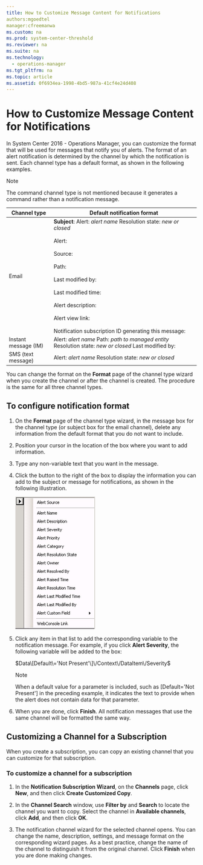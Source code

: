 ```yaml
---
title: How to Customize Message Content for Notifications
authors:mgoedtel
manager:cfreemanwa
ms.custom: na
ms.prod: system-center-threshold
ms.reviewer: na
ms.suite: na
ms.technology: 
  - operations-manager
ms.tgt_pltfrm: na
ms.topic: article
ms.assetid: 0f6934ea-1998-4bd5-987a-41cf4e24d408
---
```


# How to Customize Message Content for Notifications

In System Center 2016 - Operations Manager, you can customize the format that will be used for messages that notify you of alerts. The format of an alert notification is determined by the channel by which the notification is sent. Each channel type has a default format, as shown in the following examples.  
  
> [!NOTE]  
> The command channel type is not mentioned because it generates a command rather than a notification message.  
  
|Channel type|Default notification format|  
|----------------|-------------------------------|  
|Email|**Subject**: Alert: *alert name* Resolution state: *new or closed*<br /><br />Alert:<br /><br />Source:<br /><br />Path:<br /><br />Last modified by:<br /><br />Last modified time:<br /><br />Alert description:<br /><br />Alert view link:<br /><br />Notification subscription ID generating this message:|  
|Instant message \(IM\)|Alert: *alert name* Path: *path to managed entity* Resolution state: *new or closed* Last modified by:|  
|SMS \(text message\)|Alert: *alert name* Resolution state: *new or closed*|  
  
You can change the format on the **Format** page of the channel type wizard when you create the channel or after the channel is created. The procedure is the same for all three channel types.  
  
## To configure notification format  
  
1.  On the **Format** page of the channel type wizard, in the message box for the channel type \(or subject box for the email channel\), delete any information from the default format that you do not want to include.  
  
2.  Position your cursor in the location of the box where you want to add information.  
  
3.  Type any non\-variable text that you want in the message.  
  
4.  Click the button to the right of the box to display the information you can add to the subject or message for notifications, as shown in the following illustration.  
  
    ![Options for notification messages](../media/om2016-notification-format-options.png)  
  
5.  Click any item in that list to add the corresponding variable to the notification message. For example, if you click **Alert Severity**, the following variable will be added to the box:  
  
    $Data\[Default\='Not Present'\]\/Context\/DataItem\/Severity$  
  
    > [!NOTE]  
    > When a default value for a parameter is included, such as \[Default\='Not Present'\] in the preceding example, it indicates the text to provide when the alert does not contain data for that parameter.  
  
6.  When you are done, click **Finish**. All notification messages that use the same channel will be formatted the same way.  
  
## Customizing a Channel for a Subscription  

When you create a subscription, you can copy an existing channel that you can customize for that subscription.  
  
### To customize a channel for a subscription  
  
1.  In the **Notification Subscription Wizard**, on the **Channels** page, click **New**, and then click **Create Customized Copy**.  
  
2.  In the **Channel Search** window, use **Filter by** and **Search** to locate the channel you want to copy. Select the channel in **Available channels**, click **Add**, and then click **OK**.  
  
3.  The notification channel wizard for the selected channel opens. You can change the name, description, settings, and message format on the corresponding wizard pages. As a best practice, change the name of the channel to distinguish it from the original channel. Click **Finish** when you are done making changes.  
  
